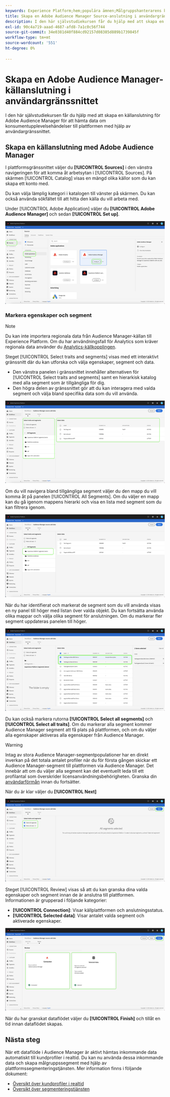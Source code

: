 ```yaml
---
keywords: Experience Platform;hem;populära ämnen;Målgruppshanterarens källkontakt;Audience Manager;målgruppshanterarens koppling
title: Skapa en Adobe Audience Manager Source-anslutning i användargränssnittet
description: I den här självstudiekursen får du hjälp med att skapa en källanslutning för Adobe Audience Manager så att du kan hämta data om konsumentupplevelsehändelser till plattformen med hjälp av användargränssnittet.
exl-id: 90c4a719-aaad-4687-afd8-7a1c0c56f744
source-git-commit: 34e0381d40f884cd92157d08385d889b1739845f
workflow-type: tm+mt
source-wordcount: '551'
ht-degree: 0%

---
```


# Skapa en Adobe Audience Manager-källanslutning i användargränssnittet

I den här självstudiekursen får du hjälp med att skapa en källanslutning för Adobe Audience Manager för att hämta data om konsumentupplevelsehändelser till plattformen med hjälp av användargränssnittet.

## Skapa en källanslutning med Adobe Audience Manager

I plattformsgränssnittet väljer du **[!UICONTROL Sources]** i den vänstra navigeringen för att komma åt arbetsytan i [!UICONTROL Sources]. På skärmen [!UICONTROL Catalog] visas en mängd olika källor som du kan skapa ett konto med.

Du kan välja lämplig kategori i katalogen till vänster på skärmen. Du kan också använda sökfältet till att hitta den källa du vill arbeta med.

Under [!UICONTROL Adobe Application] väljer du **[!UICONTROL Adobe Audience Manager]** och sedan **[!UICONTROL Set up]**.

![katalog](../../../../images/tutorials/create/aam/catalog.png)

### Markera egenskaper och segment

>[!NOTE]
>
>Du kan inte importera regionala data från Audience Manager-källan till Experience Platform. Om du har användningsfall för Analytics som kräver regionala data använder du [Analytics-källkopplingen](../adobe-applications/analytics.md).

Steget [!UICONTROL Select traits and segments] visas med ett interaktivt gränssnitt där du kan utforska och välja egenskaper, segment och data.

* Den vänstra panelen i gränssnittet innehåller alternativen för [!UICONTROL Select traits and segments] samt en hierarkisk katalog med alla segment som är tillgängliga för dig.
* Den högra delen av gränssnittet gör att du kan interagera med valda segment och välja bland specifika data som du vill använda.

![add-data](../../../../images/tutorials/create/aam/add-data.png)

Om du vill navigera bland tillgängliga segment väljer du den mapp du vill komma åt på panelen [!UICONTROL All Segments]. Om du väljer en mapp kan du gå igenom mappens hierarki och visa en lista med segment som du kan filtrera igenom.

![segmentmapp](../../../../images/tutorials/create/aam/segment-folder.png)

När du har identifierat och markerat de segment som du vill använda visas en ny panel till höger med listan över valda objekt. Du kan fortsätta använda olika mappar och välja olika segment för anslutningen. Om du markerar fler segment uppdateras panelen till höger.

![select-data](../../../../images/tutorials/create/aam/select-data.png)

Du kan också markera rutorna **[!UICONTROL Select all segments]** och **[!UICONTROL Select all traits]**. Om du markerar alla segment kommer Audience Manager segment att få plats på plattformen, och om du väljer alla egenskaper aktiveras alla egenskaper från Audience Manager.

>[!WARNING]
>
>Intag av stora Audience Manager-segmentpopulationer har en direkt inverkan på det totala antalet profiler när du för första gången skickar ett Audience Manager-segment till plattformen via Audience Manager. Det innebär att om du väljer alla segment kan det eventuellt leda till ett profilantal som överskrider licensanvändningsbehörigheten. Granska din [användarförmån](../../../../../dashboards/guides/license-usage.md) innan du fortsätter.

När du är klar väljer du **[!UICONTROL Next]**

![alla segment](../../../../images/tutorials/create/aam/all-segments.png)

Steget [!UICONTROL Review] visas så att du kan granska dina valda egenskaper och segment innan de är anslutna till plattformen. Informationen är grupperad i följande kategorier:

* **[!UICONTROL Connection]**: Visar källplattformen och anslutningsstatus.
* **[!UICONTROL Selected data]**: Visar antalet valda segment och aktiverade egenskaper.

![granskning](../../../../images/tutorials/create/aam/review.png)

När du har granskat dataflödet väljer du **[!UICONTROL Finish]** och tillåt en tid innan dataflödet skapas.

## Nästa steg

När ett dataflöde i Audience Manager är aktivt hämtas inkommande data automatiskt till kundprofiler i realtid. Du kan nu använda dessa inkommande data och skapa målgruppssegment med hjälp av plattformssegmenteringstjänsten. Mer information finns i följande dokument:

* [Översikt över kundprofiler i realtid](../../../../../profile/home.md)
* [Översikt över segmenteringstjänsten](../../../../../segmentation/home.md)
